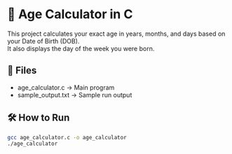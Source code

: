 # 🧮 Age Calculator in C

This project calculates your exact age in years, months, and days based on your Date of Birth (DOB).  
It also displays the day of the week you were born.

## 📂 Files

- age_calculator.c → Main program
- sample_output.txt → Sample run output

## 🛠 How to Run

```bash
gcc age_calculator.c -o age_calculator
./age_calculator
